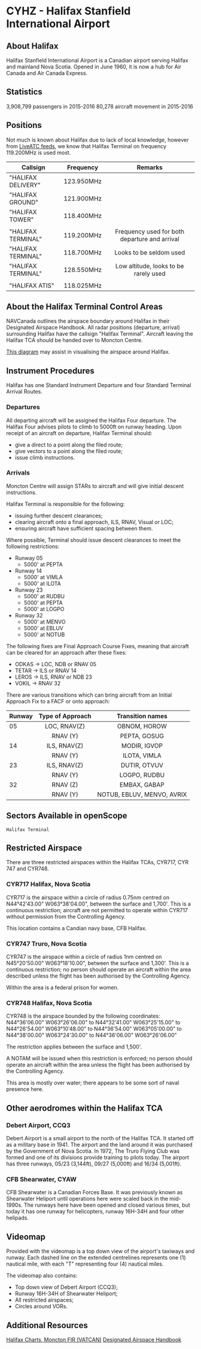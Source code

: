 # CYHZ - Halifax Stanfield International Airport

## About Halifax

Halifax Stanfield International Airport is a Canadian airport serving Halifax and mainland Nova Scotia.
Opened in June 1960, it is now a hub for Air Canada and Air Canada Express.

## Statistics

3,908,799 passengers in 2015-2016
80,278 aircraft movement in 2015-2016

## Positions

Not much is known about Halifax due to lack of local knowledge, however from [LiveATC feeds](https://www.liveatc.net/search/?icao=CYHZ), we know that Halifax Terminal on frequency 119.200MHz is used most.

|Callsign             | Frequency  | Remarks
|---------------------|:----------:|:---------------------------------------------:|
|"HALIFAX DELIVERY"   | 123.950MHz |                                               |
|"HALIFAX GROUND"     | 121.900MHz |                                               |
|"HALIFAX TOWER"      | 118.400MHz |                                               |
|                     |            |                                               |
|"HALIFAX TERMINAL"   | 119.200MHz | Frequency used for both departure and arrival |
|"HALIFAX TERMINAL"   | 118.700MHz | Looks to be seldom used                       |
|"HALIFAX TERMINAL"   | 128.550MHz | Low altitude, looks to be rarely used         |
|                     |            |                                               |
|"HALIFAX ATIS"       | 118.025MHz |                                               |

## About the Halifax Terminal Control Areas

NAVCanada outlines the airspace boundary around Halifax in their Designated Airspace Handbook. All radar positions (departure, arrival) surrounding Halifax have the callsign "Halifax Terminal". Aircraft leaving the Halifax TCA should be handed over to Moncton Centre.

[This diagram](http://prntscr.com/hv4bf4) may assist in visualising the airspace around Halifax.

## Instrument Procedures

Halifax has one Standard Instrument Departure and four Standard Terminal Arrival Routes.

### Departures

All departing aircraft will be assigned the Halifax Four departure. The Halifax Four advises pilots to climb to 5000ft on runway heading. Upon receipt of an aircraft on departure, Halifax Terminal should:

* give a direct to a point along the filed route;
* give vectors to a point along the filed route;
* issue climb instructions.

### Arrivals

Moncton Centre will assign STARs to aircraft and will give initial descent instructions.

Halifax Terminal is responsible for the following:

* issuing further descent clearances;
* clearing aircraft onto a final approach, ILS, RNAV, Visual or LOC;
* ensuring aircraft have sufficient spacing between them.

Where possible, Terminal should issue descent clearances to meet the following restrictions:

* Runway 05
  * 5000' at PEPTA
* Runway 14
  * 5000' at VIMLA
  * 5000' at ILOTA
* Runway 23
  * 5000' at RUDBU
  * 5000' at PEPTA
  * 5000' at LOGPO
* Runway 32
  * 5000' at MENVO
  * 5000' at EBLUV
  * 5000' at NOTUB

The following fixes are Final Approach Course Fixes, meaning that aircraft can be cleared for an approach after these fixes:

* ODKAS -> LOC, NDB or RNAV 05
* TETAR -> ILS or RNAV 14
* LEROS -> ILS, RNAV or NDB 23
* VOKIL -> RNAV 32

There are various transitions which can bring aircraft from an Initial Approach Fix to a FACF or onto approach:

| Runway | Type of Approach |       Transition names     |
|--------|:----------------:|:--------------------------:|
|   05   |   LOC, RNAV(Z)   |        OBNOM, HOROW        |
|        |     RNAV (Y)     |        PEPTA, GOSUG        |
|   14   |   ILS, RNAV(Z)   |        MODIR, IGVOP        |
|        |     RNAV (Y)     |        ILOTA, VIMLA        |
|   23   |   ILS, RNAV(Z)   |        DUTIR, OTVUV        |
|        |     RNAV (Y)     |        LOGPO, RUDBU        |
|   32   |     RNAV (Z)     |        EMBAX, GABAP        |
|        |     RNAV (Y)     | NOTUB, EBLUV, MENVO, AVRIX |

## Sectors Available in openScope

`Halifax Terminal`

## Restricted Airspace

There are three restricted airspaces within the Halifax TCAs, CYR717, CYR 747 and CYR748.

### CYR717 Halifax, Nova Scotia

CYR717 is the airspace within a circle of radius 0.75nm centred on N44°42'43.00" W063°38'04.00", between the surface and 1,700'.
This is a continuous restriction; aircraft are not permitted to operate within CYR717 without permission from the Controlling Agency.

This location contains a Candian navy base, CFB Halifax.

### CYR747 Truro, Nova Scotia

CYR747 is the airspace within a circle of radius 1nm centred on N45°20'50.00" W063°18'10.00", between the surface and 1,300'.
This is a continuous restriction; no person should operate an aircraft within the area described unless the flight has been authorised by the Controlling Agency.

Within the area is a federal prison for women.

### CYR748 Halifax, Nova Scotia

CYR748 is the airspace bounded by the following coordinates:
N44°36'06.00" W063°26'06.00" to
N44°32'41.00" W063°25'15.00" to
N44°26'54.00" W063°10'48.00" to
N44°36'54.00" W063°05'00.00" to
N44°38'00.00" W063°24'30.00" to
N44°36'06.00" W063°26'06.00"

The restriction applies between the surface and 1,500'.

A NOTAM will be issued when this restriction is enforced; no person should operate an aircraft within the area unless the flight has been authorised by the Controlling Agency.

This area is mostly over water; there appears to be some sort of naval presence here.

## Other aerodromes within the Halifax TCA

### Debert Airport, CCQ3

Debert Airport is a small airport to the north of the Halifax TCA. It started off as a military base in 1941. The airport and the land around it was purchased by the Government of Nova Scotia. In 1972, The Truro Flying Club was formed and one of its divisions provide training to pilots today. The airport has three runways, 05/23 (3,144ft), 09/27 (5,000ft) and 16/34 (5,001ft).

### CFB Shearwater, CYAW

CFB Shearwater is a Canadian Forces Base. It was previously known as Shearwater Heliport until operations here were scaled back in the mid-1990s. The runways here have been opened and closed various times, but today it has one runway for helicopters, runway 16H-34H and four other helipads.

## Videomap

Provided with the videomap is a top down view of the airport's taxiways and runway. Each dashed line on the extended centrelines represents one (1) nautical mile, with each "T" representing four (4) nautical miles.

The videomap also contains:

* Top down view of Debert Airport (CCQ3);
* Runway 16H-34H of Shearwater Heliport;
* All restricted airspaces;
* Circles around VORs.

## Additional Resources

[Halifax Charts, Moncton FIR (VATCAN)](http://czqm.ca/Charts.aspx)
[Designated Airspace Handbook](https://www.navcanada.ca/EN/products-and-services/Documents/DAH_Current_EN.pdf)